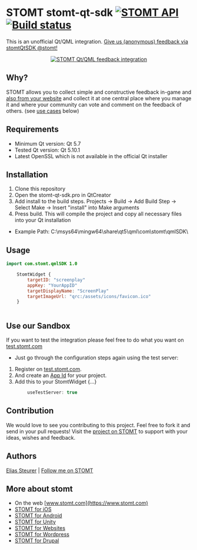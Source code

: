 # STOMT stomt-qt-sdk [![STOMT API](https://img.shields.io/badge/stomt-v2.10.X-brightgreen.png)](https://rest.stomt.com/)[![Build status](https://ci.appveyor.com/api/projects/status/dv4pqwy8b87k1l0p?svg=true)](https://ci.appveyor.com/project/kelteseth/stomt-qt-sdk)


This is an unofficial Qt/QML integration. [Give us (anonymous) feedback via stomtQtSDK @stomt!](https://www.stomt.com/stomtqtsdk)

<p align="center">
  <a href="https://www.stomt.com/stomtqtsdk">
    <img alt="STOMT Qt/QML feedback integration" src="https://i.imgur.com/h1GBFLg.png" />
  </a>
</p>

## Why?

STOMT allows you to collect simple and constructive feedback in-game and [also from your website](https://stomt.co/web) and collect it at one central place where you manage it and where your community can vote and comment on the feedback of others. (see [use cases](#use-cases) below)

## Requirements
* Minimum Qt version: Qt 5.7
* Tested Qt version: Qt 5.10.1
* Latest OpenSSL which is not available in the official Qt installer

## Installation

1. Clone this repository
2. Open the stomt-qt-sdk.pro in QtCreator
3. Add install to the build steps. Projects -> Build -> Add Build Step -> Select Make -> Insert "install" into Make arguments
4. Press build. This will compile the project and copy all necessary files into your Qt installation 
 * Example Path: C:\msys64\mingw64\share\qt5\qml\com\stomt\qmlSDK\
 
 ## Usage
```qml
import com.stomt.qmlSDK 1.0

    StomtWidget {
        targetID: "screenplay"
        appKey: "YourAppID"
        targetDisplayName: "ScreenPlay"
        targetImageUrl: "qrc:/assets/icons/favicon.ico"
    }
    
```
## Use our Sandbox

If you want to test the integration please feel free to do what you want on [test.stomt.com](https://test.stomt.com/)

* Just go through the configuration steps again using the test server:

1. Register on [test.stomt.com](https://test.stomt.com/signup/game).
2. And create an [App Id](https://test.stomt.com/integrate) for your project.
3. Add this to your StomtWidget {...}

```qml
        useTestServer: true
```

## Contribution

We would love to see you contributing to this project. Feel free to fork it and send in your pull requests! Visit the [project on STOMT](https://www.stomt.com/stomtqtsdk) to support with your ideas, wishes and feedback.


## Authors

[Elias Steurer](https://github.com/kelteseth) | [Follow me on STOMT](https://www.stomt.com/kelteseth)


## More about stomt

* On the web [www.stomt.com](https://www.stomt.com)
* [STOMT for iOS](http://stomt.co/ios)
* [STOMT for Android](http://stomt.co/android)
* [STOMT for Unity](http://stomt.co/unity)
* [STOMT for Websites](http://stomt.co/web)
* [STOMT for Wordpress](http://stomt.co/wordpress)
* [STOMT for Drupal](http://stomt.co/drupal)
